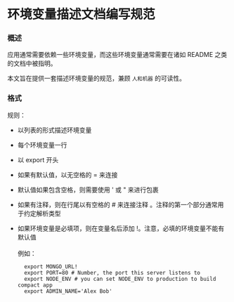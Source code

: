 # 环境变量描述文档编写规范
### 概述
应用通常需要依赖一些环境变量，而这些环境变量通常需要在诸如 README 之类的文档中被指明。

本文旨在提供一套描述环境变量的规范，兼顾 `人和机器` 的可读性。

### 格式
规则：

* 以列表的形式描述环境变量
* 每个环境变量一行
* 以 export 开头
* 如果有默认值，以无空格的 = 来连接
* 默认值如果包含空格，则需要使用 ' 或 " 来进行包裹
* 如果有注释，则在行尾以有空格的 # 来连接注释 。注释的第一个部分通常用于约定解析类型
* 如果环境变量是必填项，则在变量名后添加 !。注意，必填的环境变量不能有默认值
<br><br>例如：

        export MONGO_URL!
        export PORT=80 # Number, the port this server listens to
        export NODE_ENV # you can set NODE_ENV to production to build compact app
        export ADMIN_NAME='Alex Bob'